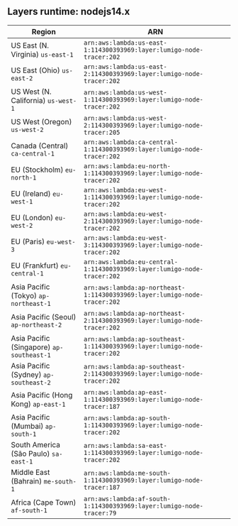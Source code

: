 Layers runtime: nodejs14.x
----
| Region | ARN |
| --- | --- |
|US East (N. Virginia)  `us-east-1`|`arn:aws:lambda:us-east-1:114300393969:layer:lumigo-node-tracer:202`|
|US East (Ohio)  `us-east-2`|`arn:aws:lambda:us-east-2:114300393969:layer:lumigo-node-tracer:202`|
|US West (N. California)  `us-west-1`|`arn:aws:lambda:us-west-1:114300393969:layer:lumigo-node-tracer:202`|
|US West (Oregon)  `us-west-2`|`arn:aws:lambda:us-west-2:114300393969:layer:lumigo-node-tracer:205`|
|Canada (Central)  `ca-central-1`|`arn:aws:lambda:ca-central-1:114300393969:layer:lumigo-node-tracer:202`|
|EU (Stockholm)  `eu-north-1`|`arn:aws:lambda:eu-north-1:114300393969:layer:lumigo-node-tracer:202`|
|EU (Ireland)  `eu-west-1`|`arn:aws:lambda:eu-west-1:114300393969:layer:lumigo-node-tracer:202`|
|EU (London)  `eu-west-2`|`arn:aws:lambda:eu-west-2:114300393969:layer:lumigo-node-tracer:202`|
|EU (Paris)  `eu-west-3`|`arn:aws:lambda:eu-west-3:114300393969:layer:lumigo-node-tracer:202`|
|EU (Frankfurt)  `eu-central-1`|`arn:aws:lambda:eu-central-1:114300393969:layer:lumigo-node-tracer:202`|
|Asia Pacific (Tokyo)  `ap-northeast-1`|`arn:aws:lambda:ap-northeast-1:114300393969:layer:lumigo-node-tracer:202`|
|Asia Pacific (Seoul)  `ap-northeast-2`|`arn:aws:lambda:ap-northeast-2:114300393969:layer:lumigo-node-tracer:202`|
|Asia Pacific (Singapore)  `ap-southeast-1`|`arn:aws:lambda:ap-southeast-1:114300393969:layer:lumigo-node-tracer:202`|
|Asia Pacific (Sydney)  `ap-southeast-2`|`arn:aws:lambda:ap-southeast-2:114300393969:layer:lumigo-node-tracer:202`|
|Asia Pacific (Hong Kong)  `ap-east-1`|`arn:aws:lambda:ap-east-1:114300393969:layer:lumigo-node-tracer:187`|
|Asia Pacific (Mumbai)  `ap-south-1`|`arn:aws:lambda:ap-south-1:114300393969:layer:lumigo-node-tracer:202`|
|South America (São Paulo)  `sa-east-1`|`arn:aws:lambda:sa-east-1:114300393969:layer:lumigo-node-tracer:202`|
|Middle East (Bahrain)  `me-south-1`|`arn:aws:lambda:me-south-1:114300393969:layer:lumigo-node-tracer:187`|
|Africa (Cape Town)  `af-south-1`|`arn:aws:lambda:af-south-1:114300393969:layer:lumigo-node-tracer:79`|
